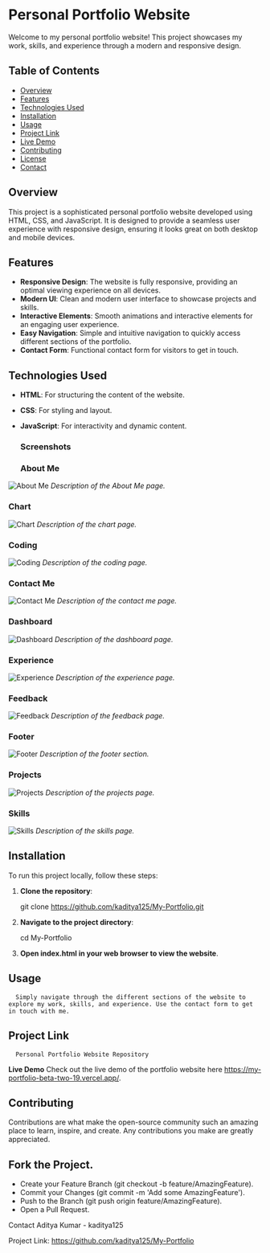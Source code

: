 # Personal Portfolio Website

Welcome to my personal portfolio website! This project showcases my work, skills, and experience through a modern and responsive design.

## Table of Contents

- [Overview](#overview)
- [Features](#features)
- [Technologies Used](#technologies-used)
- [Installation](#installation)
- [Usage](#usage)
- [Project Link](#project-link)
- [Live Demo](#live-demo)
- [Contributing](#contributing)
- [License](#license)
- [Contact](#contact)

## Overview

This project is a sophisticated personal portfolio website developed using HTML, CSS, and JavaScript. It is designed to provide a seamless user experience with responsive design, ensuring it looks great on both desktop and mobile devices.

## Features

- **Responsive Design**: The website is fully responsive, providing an optimal viewing experience on all devices.
- **Modern UI**: Clean and modern user interface to showcase projects and skills.
- **Interactive Elements**: Smooth animations and interactive elements for an engaging user experience.
- **Easy Navigation**: Simple and intuitive navigation to quickly access different sections of the portfolio.
- **Contact Form**: Functional contact form for visitors to get in touch.

## Technologies Used

- **HTML**: For structuring the content of the website.
- **CSS**: For styling and layout.
- **JavaScript**: For interactivity and dynamic content.

  ### Screenshots

  ### About Me
![About Me](/screenshots/aboutme.png)
*Description of the About Me page.*

### Chart
![Chart](/screenshots/chart.png)
*Description of the chart page.*

### Coding
![Coding](/screenshots/coding.png)
*Description of the coding page.*

### Contact Me
![Contact Me](/screenshots/contactme.png)
*Description of the contact me page.*

### Dashboard
![Dashboard](/screenshots/dashboard.png)
*Description of the dashboard page.*

### Experience
![Experience](/screenshots/experience.png)
*Description of the experience page.*

### Feedback
![Feedback](/screenshots/feedback.png)
*Description of the feedback page.*

### Footer
![Footer](/screenshots/footer.png)
*Description of the footer section.*

### Projects
![Projects](/screenshots/projects.png)
*Description of the projects page.*

### Skills
![Skills](/screenshots/skills.png)
*Description of the skills page.*

## Installation

To run this project locally, follow these steps:

1. **Clone the repository**:
   
   git clone https://github.com/kaditya125/My-Portfolio.git
   
2.  **Navigate to the project directory**:


     cd My-Portfolio
3.  **Open index.html in your web browser to view the website**.

## Usage
      Simply navigate through the different sections of the website to explore my work, skills, and experience. Use the contact form to get in touch with me.

## Project Link
      Personal Portfolio Website Repository

 **Live Demo**
     Check out the live demo of the portfolio website here https://my-portfolio-beta-two-19.vercel.app/.

## Contributing
   Contributions are what make the open-source community such an amazing place to learn, inspire, and create. Any contributions you make are greatly appreciated.

## Fork the Project.
- Create your Feature Branch (git checkout -b feature/AmazingFeature).
- Commit your Changes (git commit -m 'Add some AmazingFeature').
- Push to the Branch (git push origin feature/AmazingFeature).
- Open a Pull Request.


Contact
Aditya Kumar - kaditya125

Project Link: https://github.com/kaditya125/My-Portfolio
